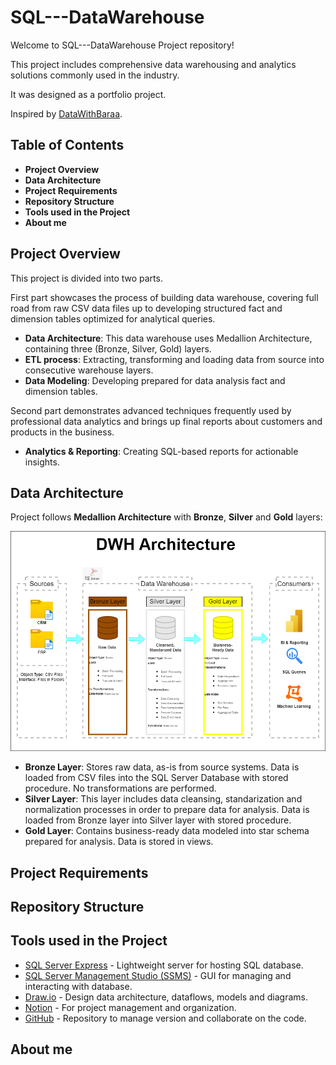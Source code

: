 # SQL---DataWarehouse
<p>Welcome to SQL---DataWarehouse Project repository!</p>
<p>This project includes comprehensive data warehousing and analytics solutions commonly used in the industry.</p>
<p>It was designed as a portfolio project.</p>

Inspired by [DataWithBaraa](https://www.youtube.com/@DataWithBaraa).

## Table of Contents
 - <strong>Project Overview</strong>
 - <strong>Data Architecture</strong>
 - <strong>Project Requirements</strong>
 - <strong>Repository Structure</strong>
 - <strong>Tools used in the Project</strong>
 - <strong>About me</strong>

## Project Overview
<p>This project is divided into two parts.</p>
<p>First part showcases the process of building data warehouse, covering full road from raw CSV data files up to developing structured fact and dimension tables optimized for analytical queries.</p>

 - <strong>Data Architecture</strong>: This data warehouse uses Medallion Architecture, containing three (Bronze, Silver, Gold) layers.
 - <strong>ETL process</strong>: Extracting, transforming and loading data from source into consecutive warehouse layers.
 - <strong>Data Modeling</strong>: Developing prepared for data analysis fact and dimension tables.

Second part demonstrates advanced techniques frequently used by professional data analytics and brings up final reports about customers and products in the business.
 - <strong>Analytics & Reporting</strong>: Creating SQL-based reports for actionable insights.

## Data Architecture
<p>Project follows <strong>Medallion Architecture</strong> with <strong>Bronze</strong>, <strong>Silver</strong> and <strong>Gold</strong> layers: </p>

![Data Architecture](data_warehouse/docs/data_architecture.png)

 - <strong>Bronze Layer</strong>: Stores raw data, as-is from source systems. Data is loaded from CSV files into the SQL Server Database with stored procedure. No transformations are performed.
 - <strong>Silver Layer</strong>: This layer includes data cleansing, standarization and normalization processes in order to prepare data for analysis. Data is loaded from Bronze layer into Silver layer with stored procedure. 
 - <strong>Gold Layer</strong>: Contains business-ready data modeled into star schema prepared for analysis. Data is stored in views.
 
## Project Requirements


## Repository Structure

## Tools used in the Project
 - [SQL Server Express](https://www.microsoft.com/en-us/sql-server/sql-server-downloads) - Lightweight server for hosting SQL database.
 - [SQL Server Management Studio (SSMS)](https://learn.microsoft.com/en-us/ssms/download-sql-server-management-studio-ssms?view=sql-server-ver16) - GUI for managing and interacting with database.
 - [Draw.io](https://www.drawio.com/) - Design data architecture, dataflows, models and diagrams.
 - [Notion](https://www.notion.com/) - For project management and organization.
 - [GitHub](https://github.com/) - Repository to manage version and collaborate on the code.

## About me

